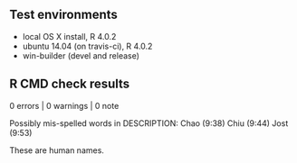 ## Test environments

* local OS X install, R 4.0.2
* ubuntu 14.04 (on travis-ci), R 4.0.2
* win-builder (devel and release)

## R CMD check results

0 errors | 0 warnings | 0 note

Possibly mis-spelled words in DESCRIPTION:
  Chao (9:38)
  Chiu (9:44)
  Jost (9:53)
  
  These are human names.
